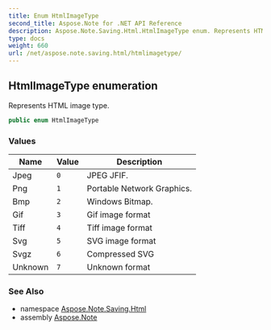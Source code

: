 ```yaml
---
title: Enum HtmlImageType
second_title: Aspose.Note for .NET API Reference
description: Aspose.Note.Saving.Html.HtmlImageType enum. Represents HTML image type
type: docs
weight: 660
url: /net/aspose.note.saving.html/htmlimagetype/
---
```

## HtmlImageType enumeration

Represents HTML image type.

```csharp
public enum HtmlImageType
```

### Values

| Name | Value | Description |
| --- | --- | --- |
| Jpeg | `0` | JPEG JFIF. |
| Png | `1` | Portable Network Graphics. |
| Bmp | `2` | Windows Bitmap. |
| Gif | `3` | Gif image format |
| Tiff | `4` | Tiff image format |
| Svg | `5` | SVG image format |
| Svgz | `6` | Compressed SVG |
| Unknown | `7` | Unknown format |

### See Also

* namespace [Aspose.Note.Saving.Html](../../aspose.note.saving.html/)
* assembly [Aspose.Note](../../)


